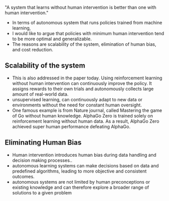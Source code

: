 "A system that learns without human intervention is better than one with human intervention."

- In terms of autonomous system that runs policies trained from machine learning,
- I would like to argue that policies with minimum human intervention tend to be more optimal and generalizable. 
- The reasons are scalability of the system, elimination of human bias, and cost reduction.


## Scalability of the system
- This is also addressed in the paper today. Using reinforcement learning without human intervention can continuously improve the policy. It assigns rewards to their own trials and autonomously collects large amount of real-world data.
- unsupervised learning, can continuously adapt to new data or environments without the need for constant human oversight.
- One famous example is from Nature journal, called Mastering the game of Go without human knowledge. AlphaGo Zero is trained solely on reinforcement learning without human data. As a result, AlphaGo Zero achieved super human performance defeating AlphaGo.

## Eliminating Human Bias
- Human intervention introduces  human bias during data handling and decision making processes..
- autonomous learning systems can make decisions based on data and predefined algorithms, leading to more objective and consistent outcomes.
- autonomous systems are not limited by human preconceptions or existing knowledge and can therefore explore a broader range of solutions to a given problem